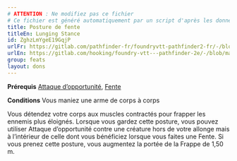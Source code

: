 ```yaml
---
# ATTENTION : Ne modifiez pas ce fichier
# Ce fichier est généré automatiquement par un script d'après les données du module Foundry VTT officiel et de sa traduction
title: Posture de fente
titleEn: Lunging Stance
id: ZghzLmYgeE19GqjP
urlFr: https://gitlab.com/pathfinder-fr/foundryvtt-pathfinder2-fr/-/blob/master/data/feats/ZghzLmYgeE19GqjP.htm
urlEn: https://gitlab.com/hooking/foundry-vtt---pathfinder-2e/-/blob/master/packs/data/feats.db/lunging-stance.json
group: feats
layout: dons
---
```

**Prérequis** [Attaque d’opportunité](../class-features/attaque-d'opportunité.md), [Fente](fente.md)

**Conditions** Vous maniez une arme de corps à corps

Vous détendez votre corps aux muscles contractés pour frapper les ennemis plus éloignés. Lorsque vous gardez cette posture, vous pouvez utiliser Attaque d’opportunité contre une créature hors de votre allonge mais à l’intérieur de celle dont vous bénéficiez lorsque vous faites une Fente. Si vous prenez cette posture, vous augmentez la portée de la Frappe de 1,50 m.


